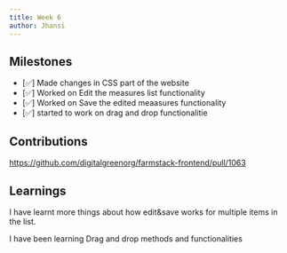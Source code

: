 ```yaml
---
title: Week 6
author: Jhansi
---
```


## Milestones
- [✅] Made changes in CSS part of the website
- [✅] Worked on Edit the measures list functionality
- [✅] Worked on Save the edited meaasures functionality
- [✅] started to work on drag and drop functionalitie

## Contributions
https://github.com/digitalgreenorg/farmstack-frontend/pull/1063


## Learnings
I have learnt more things about how edit&save works for multiple items in the list.

I have been learning Drag and drop methods and functionalities
